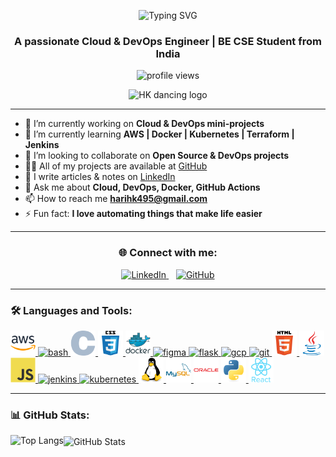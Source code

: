 <p align="center">   
  <img src="https://readme-typing-svg.herokuapp.com?font=Fira+Code&weight=600&size=28&pause=1000&color=0E75B6&center=true&vCenter=true&width=700&lines=Hi+👋,+I'm+Kizhakanchery+Hari+Krishna;Cloud+%26+DevOps+Engineer;BE+CSE+Student;Always+learning+new+things+🚀" alt="Typing SVG" /> 
</p>  

<h3 align="center">A passionate Cloud & DevOps Engineer | BE CSE Student from India</h3>  

<p align="center">    
  <img src="https://komarev.com/ghpvc/?username=harihk082005&label=Profile%20views&color=0e75b6&style=flat" alt="profile views" />  
</p>  

<!-- Dancing HK logo -->
<p align="center">
  <img src="https://raw.githubusercontent.com/Harihk082005/Harihk082005/main/hk-ghgifdance.svg" 
       width="160" height="160" alt="HK dancing logo" />
</p>

---

- 🔭 I’m currently working on **Cloud & DevOps mini-projects**  
- 🌱 I’m currently learning **AWS | Docker | Kubernetes | Terraform | Jenkins**  
- 👯 I’m looking to collaborate on **Open Source & DevOps projects**  
- 👨‍💻 All of my projects are available at [GitHub](https://github.com/Harihk082005)  
- 📝 I write articles & notes on [LinkedIn](https://www.linkedin.com/in/harikrishna-r08/)  
- 💬 Ask me about **Cloud, DevOps, Docker, GitHub Actions**  
- 📫 How to reach me **harihk495@gmail.com**  
- ⚡ Fun fact: **I love automating things that make life easier**  

---

<h3 align="center">🌐 Connect with me:</h3> 
<p align="center">   
  <a href="https://www.linkedin.com/in/harikrishna-r08/" target="_blank">     
    <img src="https://media.giphy.com/media/3o7aCTfyhYawdOXcFW/giphy.gif" alt="LinkedIn" width="50" height="50"/>   
  </a>   
  &nbsp;&nbsp;   
  <a href="https://github.com/Harihk082005" target="_blank">     
    <img src="https://media.giphy.com/media/kH1DBkPNyZPOk0BxrM/giphy.gif" alt="GitHub" width="50" height="50"/>   
  </a> 
</p>  

---

<h3 align="left">🛠️ Languages and Tools:</h3>  
<p align="left">  
  <a href="https://aws.amazon.com" target="_blank"> <img src="https://raw.githubusercontent.com/devicons/devicon/master/icons/amazonwebservices/amazonwebservices-original-wordmark.svg" alt="aws" width="40" height="40"/> </a>  
  <a href="https://www.gnu.org/software/bash/" target="_blank"> <img src="https://www.vectorlogo.zone/logos/gnu_bash/gnu_bash-icon.svg" alt="bash" width="40" height="40"/> </a>  
  <a href="https://www.cprogramming.com/" target="_blank"> <img src="https://raw.githubusercontent.com/devicons/devicon/master/icons/c/c-original.svg" alt="c" width="40" height="40"/> </a>  
  <a href="https://www.w3schools.com/css/" target="_blank"> <img src="https://raw.githubusercontent.com/devicons/devicon/master/icons/css3/css3-original-wordmark.svg" alt="css3" width="40" height="40"/> </a>  
  <a href="https://www.docker.com/" target="_blank"> <img src="https://raw.githubusercontent.com/devicons/devicon/master/icons/docker/docker-original-wordmark.svg" alt="docker" width="40" height="40"/> </a>  
  <a href="https://www.figma.com/" target="_blank"> <img src="https://www.vectorlogo.zone/logos/figma/figma-icon.svg" alt="figma" width="40" height="40"/> </a>  
  <a href="https://flask.palletsprojects.com/" target="_blank"> <img src="https://www.vectorlogo.zone/logos/pocoo_flask/pocoo_flask-icon.svg" alt="flask" width="40" height="40"/> </a>  
  <a href="https://cloud.google.com" target="_blank"> <img src="https://www.vectorlogo.zone/logos/google_cloud/google_cloud-icon.svg" alt="gcp" width="40" height="40"/> </a>  
  <a href="https://git-scm.com/" target="_blank"> <img src="https://www.vectorlogo.zone/logos/git-scm/git-scm-icon.svg" alt="git" width="40" height="40"/> </a>  
  <a href="https://www.w3.org/html/" target="_blank"> <img src="https://raw.githubusercontent.com/devicons/devicon/master/icons/html5/html5-original-wordmark.svg" alt="html5" width="40" height="40"/> </a>  
  <a href="https://www.java.com" target="_blank"> <img src="https://raw.githubusercontent.com/devicons/devicon/master/icons/java/java-original.svg" alt="java" width="40" height="40"/> </a>  
  <a href="https://developer.mozilla.org/en-US/docs/Web/JavaScript" target="_blank"> <img src="https://raw.githubusercontent.com/devicons/devicon/master/icons/javascript/javascript-original.svg" alt="javascript" width="40" height="40"/> </a>  
  <a href="https://www.jenkins.io" target="_blank"> <img src="https://www.vectorlogo.zone/logos/jenkins/jenkins-icon.svg" alt="jenkins" width="40" height="40"/> </a>  
  <a href="https://kubernetes.io" target="_blank"> <img src="https://www.vectorlogo.zone/logos/kubernetes/kubernetes-icon.svg" alt="kubernetes" width="40" height="40"/> </a>  
  <a href="https://www.linux.org/" target="_blank"> <img src="https://raw.githubusercontent.com/devicons/devicon/master/icons/linux/linux-original.svg" alt="linux" width="40" height="40"/> </a>  
  <a href="https://www.mysql.com/" target="_blank"> <img src="https://raw.githubusercontent.com/devicons/devicon/master/icons/mysql/mysql-original-wordmark.svg" alt="mysql" width="40" height="40"/> </a>  
  <a href="https://www.oracle.com/" target="_blank"> <img src="https://raw.githubusercontent.com/devicons/devicon/master/icons/oracle/oracle-original.svg" alt="oracle" width="40" height="40"/> </a>  
  <a href="https://www.python.org" target="_blank"> <img src="https://raw.githubusercontent.com/devicons/devicon/master/icons/python/python-original.svg" alt="python" width="40" height="40"/> </a>  
  <a href="https://reactjs.org/" target="_blank"> <img src="https://raw.githubusercontent.com/devicons/devicon/master/icons/react/react-original-wordmark.svg" alt="react" width="40" height="40"/> </a>  
</p>  

---

<h3 align="left">📊 GitHub Stats:</h3>  
<p>   
  <img align="left" src="https://github-readme-stats.vercel.app/api/top-langs?username=harihk082005&show_icons=true&locale=en&layout=compact&theme=radical" alt="Top Langs" /> 
</p>  
<p>   
  <img align="center" src="https://github-readme-stats.vercel.app/api?username=harihk082005&show_icons=true&locale=en&theme=radical" alt="GitHub Stats" /> 
</p>  
